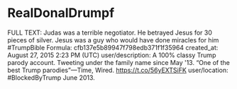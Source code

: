 # RealDonalDrumpf

FULL TEXT: Judas was a terrible negotiator. He betrayed Jesus for 30 pieces of silver. Jesus was a guy who would have done miracles for him #TrumpBible
Formula: cfb137e5b89947f798edb371f1f35964
created_at: August 27, 2015 2:23 PM (UTC)
user/description: A 100% classy Trump parody account. Tweeting under the family name since May '13. “One of the best Trump parodies”—Time, Wired. https://t.co/56yEXTSiFK
user/location: #BlockedByTrump June 2013.